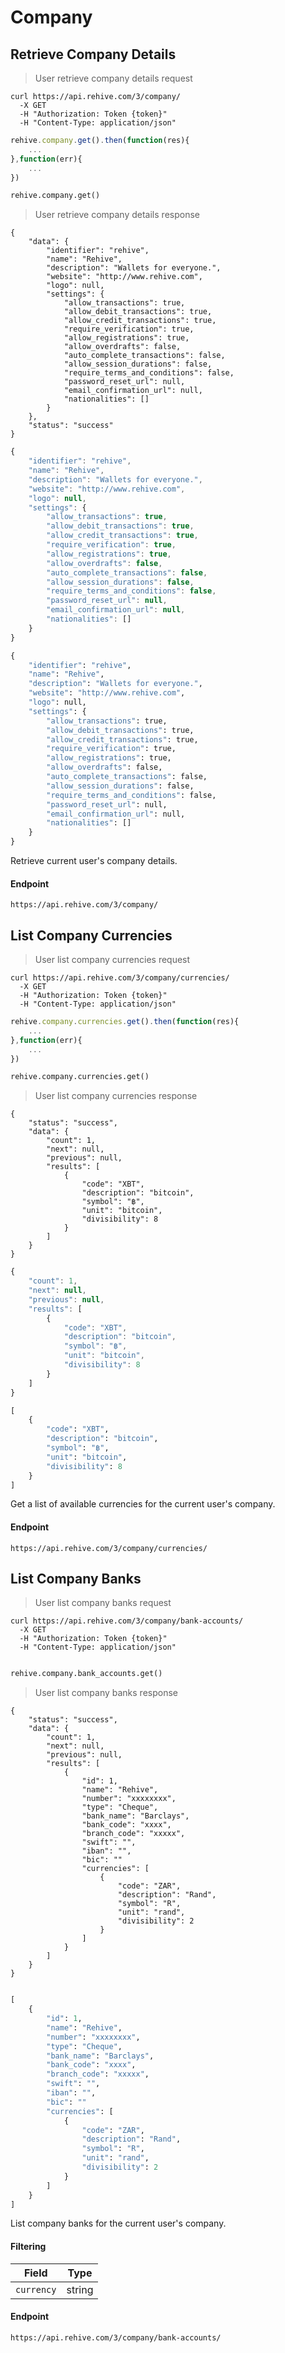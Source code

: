 # Company

## Retrieve Company Details

> User retrieve company details request

```shell
curl https://api.rehive.com/3/company/
  -X GET
  -H "Authorization: Token {token}"
  -H "Content-Type: application/json"
```

```javascript
rehive.company.get().then(function(res){
    ...
},function(err){
    ...
})
```

```python
rehive.company.get()
```

> User retrieve company details response

```shell
{
    "data": {
        "identifier": "rehive",
        "name": "Rehive",
        "description": "Wallets for everyone.",
        "website": "http://www.rehive.com",
        "logo": null,
        "settings": {
            "allow_transactions": true,
            "allow_debit_transactions": true,
            "allow_credit_transactions": true,
            "require_verification": true,
            "allow_registrations": true,
            "allow_overdrafts": false,
            "auto_complete_transactions": false,
            "allow_session_durations": false,
            "require_terms_and_conditions": false,
            "password_reset_url": null,
            "email_confirmation_url": null,
            "nationalities": []
        }
    },
    "status": "success"
}
```

```javascript
{
    "identifier": "rehive",
    "name": "Rehive",
    "description": "Wallets for everyone.",
    "website": "http://www.rehive.com",
    "logo": null,
    "settings": {
        "allow_transactions": true,
        "allow_debit_transactions": true,
        "allow_credit_transactions": true,
        "require_verification": true,
        "allow_registrations": true,
        "allow_overdrafts": false,
        "auto_complete_transactions": false,
        "allow_session_durations": false,
        "require_terms_and_conditions": false,
        "password_reset_url": null,
        "email_confirmation_url": null,
        "nationalities": []
    }
}
```

```python
{
    "identifier": "rehive",
    "name": "Rehive",
    "description": "Wallets for everyone.",
    "website": "http://www.rehive.com",
    "logo": null,
    "settings": {
        "allow_transactions": true,
        "allow_debit_transactions": true,
        "allow_credit_transactions": true,
        "require_verification": true,
        "allow_registrations": true,
        "allow_overdrafts": false,
        "auto_complete_transactions": false,
        "allow_session_durations": false,
        "require_terms_and_conditions": false,
        "password_reset_url": null,
        "email_confirmation_url": null,
        "nationalities": []
    }
}
```

Retrieve current user's company details.

#### Endpoint

`https://api.rehive.com/3/company/`

## List Company Currencies

> User list company currencies request

```shell
curl https://api.rehive.com/3/company/currencies/
  -X GET
  -H "Authorization: Token {token}"
  -H "Content-Type: application/json"
```

```javascript
rehive.company.currencies.get().then(function(res){
    ...
},function(err){
    ...
})
```

```python
rehive.company.currencies.get()
```

> User list company currencies response

```shell
{
    "status": "success",
    "data": {
        "count": 1,
        "next": null,
        "previous": null,
        "results": [
            {
                "code": "XBT",
                "description": "bitcoin",
                "symbol": "฿",
                "unit": "bitcoin",
                "divisibility": 8
            }
        ]
    }
}
```

```javascript
{
    "count": 1,
    "next": null,
    "previous": null,
    "results": [
        {
            "code": "XBT",
            "description": "bitcoin",
            "symbol": "฿",
            "unit": "bitcoin",
            "divisibility": 8
        }
    ]
}
```

```python
[
    {
        "code": "XBT",
        "description": "bitcoin",
        "symbol": "฿",
        "unit": "bitcoin",
        "divisibility": 8
    }
]
```

Get a list of available currencies for the current user's company.

#### Endpoint

`https://api.rehive.com/3/company/currencies/`

## List Company Banks

> User list company banks request

```shell
curl https://api.rehive.com/3/company/bank-accounts/
  -X GET
  -H "Authorization: Token {token}"
  -H "Content-Type: application/json"
```

```javascript
```

```python
rehive.company.bank_accounts.get()
```

> User list company banks response

```shell
{
    "status": "success",
    "data": {
        "count": 1,
        "next": null,
        "previous": null,
        "results": [
            {
                "id": 1,
                "name": "Rehive",
                "number": "xxxxxxxx",
                "type": "Cheque",
                "bank_name": "Barclays",
                "bank_code": "xxxx",
                "branch_code": "xxxxx",
                "swift": "",
                "iban": "",
                "bic": ""
                "currencies": [
                    {
                        "code": "ZAR",
                        "description": "Rand",
                        "symbol": "R",
                        "unit": "rand",
                        "divisibility": 2
                    }
                ]
            }
        ]
    }
}
```

```javascript
```

```python
[
    {
        "id": 1,
        "name": "Rehive",
        "number": "xxxxxxxx",
        "type": "Cheque",
        "bank_name": "Barclays",
        "bank_code": "xxxx",
        "branch_code": "xxxxx",
        "swift": "",
        "iban": "",
        "bic": ""
        "currencies": [
            {
                "code": "ZAR",
                "description": "Rand",
                "symbol": "R",
                "unit": "rand",
                "divisibility": 2
            }
        ]
    }
]
```

List company banks for the current user's company.

#### Filtering

Field | Type
--- | ---
`currency` | string

#### Endpoint

`https://api.rehive.com/3/company/bank-accounts/`
